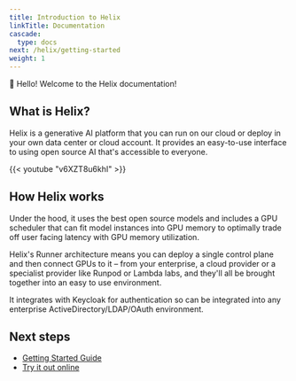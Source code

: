 ```yaml
---
title: Introduction to Helix
linkTitle: Documentation
cascade:
  type: docs
next: /helix/getting-started
weight: 1
---
```


👋 Hello! Welcome to the Helix documentation!

## What is Helix?

Helix is a generative AI platform that you can run on our cloud or deploy in your own data center or cloud account.  It provides an easy-to-use interface to using open source AI that's accessible to everyone.

{{< youtube "v6XZT8u6khI" >}}

## How Helix works

Under the hood, it uses the best open source models and includes a GPU scheduler that can fit model instances into GPU memory to optimally trade off user facing latency with GPU memory utilization.

Helix's Runner architecture means you can deploy a single control plane and then connect GPUs to it – from your enterprise, a cloud provider or a specialist provider like Runpod or Lambda labs, and they'll all be brought together into an easy to use environment.

It integrates with Keycloak for authentication so can be integrated into any enterprise ActiveDirectory/LDAP/OAuth environment.

## Next steps

- [Getting Started Guide](/docs/getting-started)
- [Try it out online](https://app.tryhelix.ai)
